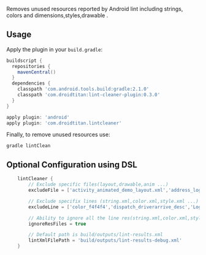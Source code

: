 Removes unused resources reported by Android lint including strings, colors and dimensions,styles,drawable .

## Usage

Apply the plugin in your `build.gradle`:

```groovy
buildscript {
  repositories {
    mavenCentral()
  }
  dependencies {
    classpath 'com.android.tools.build:gradle:2.1.0'
    classpath 'com.droidtitan:lint-cleaner-plugin:0.3.0'
  }
}

apply plugin: 'android'
apply plugin: 'com.droidtitan.lintcleaner'
```


Finally, to remove unused resources use: 
     
    gradle lintClean

## Optional Configuration using DSL

```groovy
    lintCleaner {
        // Exclude specific files(layout,drawable,anim ...)
        excludeFile = ['activity_animated_demo_layout.xml','address_logo.png']

        // Exclude specifix lines (string.xml,color.xml,style.xml ...)
        excludeLine = ['color_f4f4f4','dispatch_driverarrive_desc','LoginCommitLayout']

        // Ability to ignore all the line res(string.xml,color.xml,style.xml ...). False by default.
        ignoreResFiles = true

        // Default path is build/outputs/lint-results.xml
        lintXmlFilePath = 'build/outputs/lint-results-debug.xml'
    }
```
